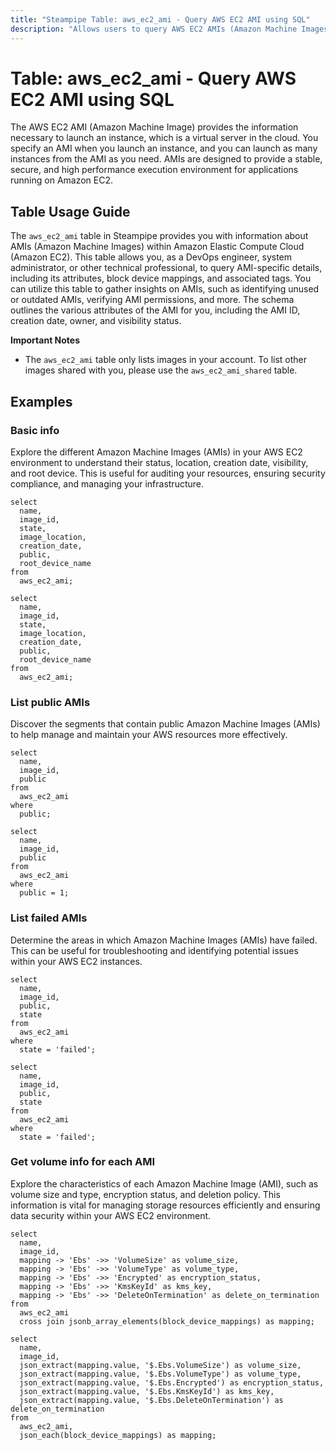 ```yaml
---
title: "Steampipe Table: aws_ec2_ami - Query AWS EC2 AMI using SQL"
description: "Allows users to query AWS EC2 AMIs (Amazon Machine Images) to retrieve detailed information about each AMI available in the AWS account."
---
```


# Table: aws_ec2_ami - Query AWS EC2 AMI using SQL

The AWS EC2 AMI (Amazon Machine Image) provides the information necessary to launch an instance, which is a virtual server in the cloud. You specify an AMI when you launch an instance, and you can launch as many instances from the AMI as you need. AMIs are designed to provide a stable, secure, and high performance execution environment for applications running on Amazon EC2.

## Table Usage Guide

The `aws_ec2_ami` table in Steampipe provides you with information about AMIs (Amazon Machine Images) within Amazon Elastic Compute Cloud (Amazon EC2). This table allows you, as a DevOps engineer, system administrator, or other technical professional, to query AMI-specific details, including its attributes, block device mappings, and associated tags. You can utilize this table to gather insights on AMIs, such as identifying unused or outdated AMIs, verifying AMI permissions, and more. The schema outlines the various attributes of the AMI for you, including the AMI ID, creation date, owner, and visibility status.

**Important Notes**
- The `aws_ec2_ami` table only lists images in your account. To list other images shared with you, please use the `aws_ec2_ami_shared` table.

## Examples

### Basic info
Explore the different Amazon Machine Images (AMIs) in your AWS EC2 environment to understand their status, location, creation date, visibility, and root device. This is useful for auditing your resources, ensuring security compliance, and managing your infrastructure.

```sql+postgres
select
  name,
  image_id,
  state,
  image_location,
  creation_date,
  public,
  root_device_name
from
  aws_ec2_ami;
```

```sql+sqlite
select
  name,
  image_id,
  state,
  image_location,
  creation_date,
  public,
  root_device_name
from
  aws_ec2_ami;
```

### List public AMIs
Discover the segments that contain public Amazon Machine Images (AMIs) to help manage and maintain your AWS resources more effectively.

```sql+postgres
select
  name,
  image_id,
  public
from
  aws_ec2_ami
where
  public;
```

```sql+sqlite
select
  name,
  image_id,
  public
from
  aws_ec2_ami
where
  public = 1;
```

### List failed AMIs
Determine the areas in which Amazon Machine Images (AMIs) have failed. This can be useful for troubleshooting and identifying potential issues within your AWS EC2 instances.

```sql+postgres
select
  name,
  image_id,
  public,
  state
from
  aws_ec2_ami
where
  state = 'failed';
```

```sql+sqlite
select
  name,
  image_id,
  public,
  state
from
  aws_ec2_ami
where
  state = 'failed';
```

### Get volume info for each AMI
Explore the characteristics of each Amazon Machine Image (AMI), such as volume size and type, encryption status, and deletion policy. This information is vital for managing storage resources efficiently and ensuring data security within your AWS EC2 environment.

```sql+postgres
select
  name,
  image_id,
  mapping -> 'Ebs' ->> 'VolumeSize' as volume_size,
  mapping -> 'Ebs' ->> 'VolumeType' as volume_type,
  mapping -> 'Ebs' ->> 'Encrypted' as encryption_status,
  mapping -> 'Ebs' ->> 'KmsKeyId' as kms_key,
  mapping -> 'Ebs' ->> 'DeleteOnTermination' as delete_on_termination
from
  aws_ec2_ami
  cross join jsonb_array_elements(block_device_mappings) as mapping;
```

```sql+sqlite
select
  name,
  image_id,
  json_extract(mapping.value, '$.Ebs.VolumeSize') as volume_size,
  json_extract(mapping.value, '$.Ebs.VolumeType') as volume_type,
  json_extract(mapping.value, '$.Ebs.Encrypted') as encryption_status,
  json_extract(mapping.value, '$.Ebs.KmsKeyId') as kms_key,
  json_extract(mapping.value, '$.Ebs.DeleteOnTermination') as delete_on_termination
from
  aws_ec2_ami,
  json_each(block_device_mappings) as mapping;
```